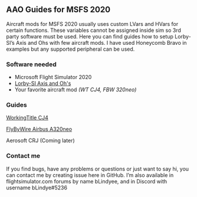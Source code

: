 ## AAO Guides for MSFS 2020 

Aircraft mods for MSFS 2020 usually uses custom LVars and HVars for certain functions. These variables cannot be assigned inside sim so 3rd party software must be used. Here you can find guides how to setup Lorby-SI’s Axis and Ohs with few aircraft mods. I have used Honeycomb Bravo in examples but any supported peripheral can be used.  

### Software needed 

- Microsoft Flight Simulator 2020 
- [Lorby-SI Axis and Oh's](https://axisandohs.weebly.com/) 
- Your favorite aircraft mod *(WT CJ4, FBW 320neo)* 

### Guides

[WorkingTitle CJ4](https://github.com/blindye/aao_guides/blob/main/wt_cj4/wt_cj4_guide.md)

[FlyByWire Airbus A320neo](https://github.com/blindye/aao_guides/blob/main/fbw_a32nx/fbw_a32nx_guide.md)

Aerosoft CRJ  (Coming later)

### Contact me 

If you find bugs, have any problems or questions or just want to say hi, you can contact me by creating issue here in GitHub. I’m also available in flightsimulator.com forums by name bLindyee, and in Discord with username bLindye#5236

